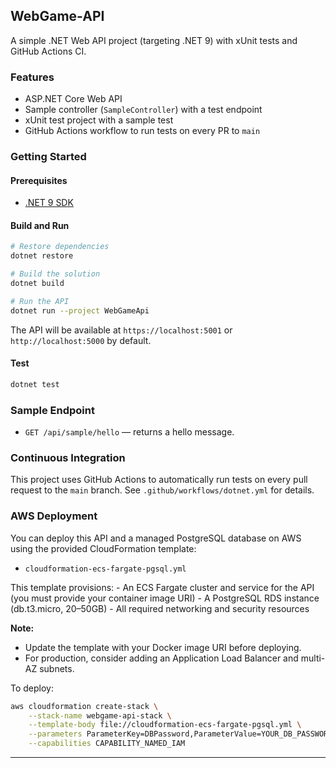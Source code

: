 ## WebGame-API

A simple .NET Web API project (targeting .NET 9) with xUnit tests and GitHub Actions CI.

### Features
- ASP.NET Core Web API
- Sample controller (`SampleController`) with a test endpoint
- xUnit test project with a sample test
- GitHub Actions workflow to run tests on every PR to `main`

### Getting Started

#### Prerequisites
- [.NET 9 SDK](https://dotnet.microsoft.com/en-us/download/dotnet/9.0)

#### Build and Run
```bash
# Restore dependencies
dotnet restore

# Build the solution
dotnet build

# Run the API
dotnet run --project WebGameApi
```

The API will be available at `https://localhost:5001` or `http://localhost:5000` by default.

#### Test
```bash
dotnet test
```

### Sample Endpoint

- `GET /api/sample/hello` — returns a hello message.

### Continuous Integration

This project uses GitHub Actions to automatically run tests on every pull request to the `main` branch. See `.github/workflows/dotnet.yml` for details.

### AWS Deployment

You can deploy this API and a managed PostgreSQL database on AWS using the provided CloudFormation template:

- `cloudformation-ecs-fargate-pgsql.yml`

This template provisions:
	- An ECS Fargate cluster and service for the API (you must provide your container image URI)
	- A PostgreSQL RDS instance (db.t3.micro, 20–50GB)
	- All required networking and security resources

**Note:**
- Update the template with your Docker image URI before deploying.
- For production, consider adding an Application Load Balancer and multi-AZ subnets.

To deploy:
```bash
aws cloudformation create-stack \
	--stack-name webgame-api-stack \
	--template-body file://cloudformation-ecs-fargate-pgsql.yml \
	--parameters ParameterKey=DBPassword,ParameterValue=YOUR_DB_PASSWORD \
	--capabilities CAPABILITY_NAMED_IAM
```

---